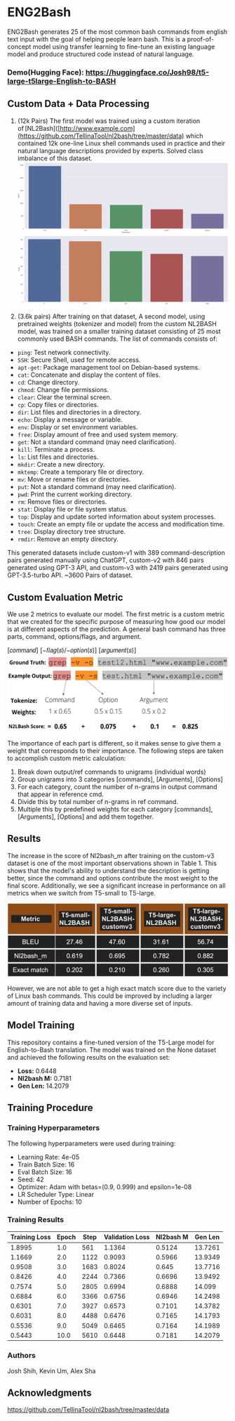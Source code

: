 # ENG2Bash
ENG2Bash generates 25 of the most common bash commands from english text input with the goal of helping people learn bash. This is a proof-of-concept model using transfer learning to fine-tune an existing language model and produce structured code instead of natural language.

### Demo(Hugging Face): https://huggingface.co/Josh98/t5-large-t5large-English-to-BASH

## Custom Data + Data Processing 

 
1. (12k Pairs) The first model was trained using a custom iteration of [NL2Bash]([http://www.example.com](https://github.com/TellinaTool/nl2bash/tree/master/data) which contained 12k one-line Linux shell commands used in practice and their natural language descriptions provided by experts.
Solved class imbalance of this dataset. 
![alt text](readMe_pics/imb_before.png)
![alt text](readMe_pics/imb_after.png)
 
2. (3.6k pairs) After training on that dataset, A second model, using pretrained weights (tokenizer and model) from the custom NL2BASH model, was trained on a smaller training dataset consisting of 25 most commonly used BASH commands. The list of commands consists of:
- `ping`: Test network connectivity.
- `SSH`: Secure Shell, used for remote access.
- `apt-get`: Package management tool on Debian-based systems.
- `cat`: Concatenate and display the content of files.
- `cd`: Change directory.
- `chmod`: Change file permissions.
- `clear`: Clear the terminal screen.
- `cp`: Copy files or directories.
- `dir`: List files and directories in a directory.
- `echo`: Display a message or variable.
- `env`: Display or set environment variables.
- `free`: Display amount of free and used system memory.
- `get`: Not a standard command (may need clarification).
- `kill`: Terminate a process.
- `ls`: List files and directories.
- `mkdir`: Create a new directory.
- `mktemp`: Create a temporary file or directory.
- `mv`: Move or rename files or directories.
- `put`: Not a standard command (may need clarification).
- `pwd`: Print the current working directory.
- `rm`: Remove files or directories.
- `stat`: Display file or file system status.
- `top`: Display and update sorted information about system processes.
- `touch`: Create an empty file or update the access and modification time.
- `tree`: Display directory tree structure.
- `rmdir`: Remove an empty directory.
 
This generated datasets include custom-v1 with 389 command-description pairs generated manually using ChatGPT, custom-v2 with 846 pairs generated using GPT-3 API, and custom-v3 with 2419 pairs generated using GPT-3.5-turbo API. 
~3600 Pairs of dataset. 

## Custom Evaluation Metric
We use 2 metrics to evaluate our model. The first metric is a custom metric that we created for the specific purpose of measuring how good our model is at different aspects of the prediction. A general bash command has three parts, command, options/flags, and argument.  

[𝑐𝑜𝑚𝑚𝑎𝑛𝑑] [−𝑓𝑙𝑎𝑔(𝑠)/−𝑜𝑝𝑡𝑖𝑜𝑛(𝑠)] [𝑎𝑟𝑔𝑢𝑚𝑒𝑛𝑡(𝑠)] 
![alt text](readMe_pics/c_metric.png)

The importance of each part is different, so it makes sense to give them a weight that corresponds to their importance. The following steps are taken to accomplish custom metric calculation: 
1. Break down output/ref commands to unigrams (individual words)  
2. Group unigrams into 3 categories [commands], [Arguments], [Options]  
3. For each category, count the number of n-grams in output command that appear in reference cmd.  
4. Divide this by total number of n-grams in ref command.  
5. Multiple this by predefined weights for each category [commands], [Arguments], [Options] and add them together. 

## Results
The increase in the score of Nl2bash_m after training on the custom-v3 dataset is one of the most important observations shown in Table 1. This shows that the model's ability to understand the description is getting better, since the command and options contribute the most weight to the final score. 
Additionally, we see a significant increase in performance on all metrics when we switch from T5-small to T5-large. 

![alt text](readMe_pics/results.png)


However, we are not able to get a high exact match score due to the variety of Linux bash commands. This could be improved by including a larger amount of training data and having a more diverse set of inputs.   
## Model Training

This repository contains a fine-tuned version of the T5-Large model for English-to-Bash translation. The model was trained on the None dataset and achieved the following results on the evaluation set:

- **Loss:** 0.6448
- **Nl2bash M:** 0.7181
- **Gen Len:** 14.2079

## Training Procedure

### Training Hyperparameters

The following hyperparameters were used during training:

- Learning Rate: 4e-05
- Train Batch Size: 16
- Eval Batch Size: 16
- Seed: 42
- Optimizer: Adam with betas=(0.9, 0.999) and epsilon=1e-08
- LR Scheduler Type: Linear
- Number of Epochs: 10

### Training Results

| Training Loss | Epoch | Step  | Validation Loss | Nl2bash M | Gen Len  |
|---------------|-------|-------|------------------|-----------|----------|
| 1.8995        | 1.0   | 561   | 1.1364           | 0.5124    | 13.7261  |
| 1.1669        | 2.0   | 1122  | 0.9093           | 0.5966    | 13.9349  |
| 0.9508        | 3.0   | 1683  | 0.8024           | 0.645     | 13.7716  |
| 0.8426        | 4.0   | 2244  | 0.7366           | 0.6696    | 13.9492  |
| 0.7574        | 5.0   | 2805  | 0.6994           | 0.6888    | 14.099   |
| 0.6884        | 6.0   | 3366  | 0.6756           | 0.6946    | 14.2498  |
| 0.6301        | 7.0   | 3927  | 0.6573           | 0.7101    | 14.3782  |
| 0.6031        | 8.0   | 4488  | 0.6476           | 0.7165    | 14.1793  |
| 0.5536        | 9.0   | 5049  | 0.6465           | 0.7164    | 14.1989  |
| 0.5443        | 10.0  | 5610  | 0.6448           | 0.7181    | 14.2079  |

### Authors
Josh Shih, Kevin Um, Alex Sha

## Acknowledgments

https://github.com/TellinaTool/nl2bash/tree/master/data
